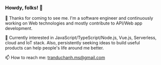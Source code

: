### Howdy, folks! 👋

🌱 Thanks for coming to see me. I'm a software engineer and continuously working on Web technologies and mostly contribute to API/Web app development.

💬 Currently interested in JavaScript/TypeScript/Node.js, Vue.js, Serverless, cloud and IoT stack. Also, persistently seeking ideas to build useful products can help people's life around me better.

📫 How to reach me: tranduchanh.ms@gmail.com
